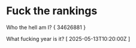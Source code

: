 # Fuck the rankings

Who the hell am I?
{ 34626881 }

What fucking year is it?
[ 2025-05-13T10:20:00Z ]

